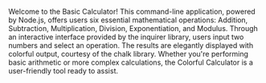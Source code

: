 Welcome to the Basic Calculator! This command-line application, powered by Node.js, offers users six essential mathematical operations: Addition, Subtraction, Multiplication, Division, Exponentiation, and Modulus. Through an interactive interface provided by the inquirer library, users input two numbers and select an operation. The results are elegantly displayed with colorful output, courtesy of the chalk library. Whether you're performing basic arithmetic or more complex calculations, the Colorful Calculator is a user-friendly tool ready to assist.
